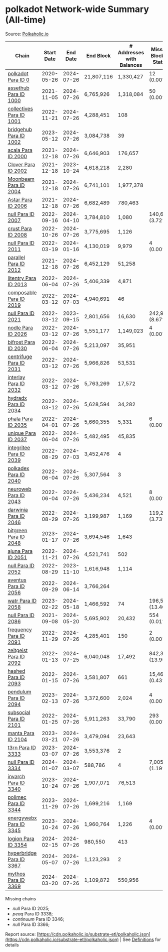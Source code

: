 # polkadot Network-wide Summary (All-time)

Source: [Polkaholic.io](https://polkaholic.io)


| Chain            | Start Date | End Date | End Block | # Addresses with Balances | Missing Blocks / Status |
| ---------------- | ---------- | ---------| --------- | ------------------------- | ----------------------- |
| [polkadot Para ID 0](/polkadot/0-polkadot) | 2020-05-26 | 2024-07-26 | 21,807,116 |  1,330,427 | 12 (0.00%)  |
| [assethub Para ID 1000](/polkadot/1000-assethub) | 2021-11-05 | 2024-07-26 | 6,765,926 |  1,318,084 | 50 (0.00%)  |
| [collectives Para ID 1001](/polkadot/1001-collectives) | 2022-11-21 | 2024-07-26 | 4,288,451 |  108 |    |
| [bridgehub Para ID 1002](/polkadot/1002-bridgehub) | 2023-05-12 | 2024-07-26 | 3,084,738 |  39 |    |
| [acala Para ID 2000](/polkadot/2000-acala) | 2021-12-18 | 2024-07-26 | 6,646,903 |  176,657 |    |
| [Clover Para ID 2002](/polkadot/2002-clover) | 2021-12-18 | 2023-10-24 | 4,618,218 |  2,280 |    |
| [Moonbeam Para ID 2004](/polkadot/2004-moonbeam) | 2021-12-18 | 2024-07-26 | 6,741,101 |  1,977,378 |    |
| [Astar Para ID 2006](/polkadot/2006-astar) | 2021-12-18 | 2024-07-26 | 6,682,489 |  780,463 |    |
| [null Para ID 2007](/polkadot/2007-kapex) | 2022-09-16 | 2024-04-10 | 3,784,810 |  1,080 | 140,668 (3.72%)  |
| [crust Para ID 2008](/polkadot/2008-crust) | 2022-10-26 | 2024-07-26 | 3,775,695 |  1,126 |    |
| [null Para ID 2011](/polkadot/2011-equilibrium) | 2022-03-19 | 2024-01-16 | 4,130,019 |  9,979 | 4 (0.00%)  |
| [parallel Para ID 2012](/polkadot/2012-parallel) | 2021-12-18 | 2024-07-26 | 6,452,129 |  51,258 |    |
| [litentry Para ID 2013](/polkadot/2013-litentry) | 2022-06-04 | 2024-07-26 | 5,406,339 |  4,871 |    |
| [composable Para ID 2019](/polkadot/2019-composable) | 2022-03-12 | 2024-07-03 | 4,940,691 |  46 |    |
| [null Para ID 2021](/polkadot/2021-efinity) | 2022-03-12 | 2023-09-15 | 2,801,656 |  16,630 | 242,949 (8.67%)  |
| [nodle Para ID 2026](/polkadot/2026-nodle) | 2022-03-12 | 2024-07-26 | 5,551,177 |  1,149,023 | 4 (0.00%)  |
| [bifrost Para ID 2030](/polkadot/2030-bifrost) | 2022-06-04 | 2024-07-26 | 5,213,097 |  35,951 |    |
| [centrifuge Para ID 2031](/polkadot/2031-centrifuge) | 2022-03-12 | 2024-07-26 | 5,966,826 |  53,531 |    |
| [interlay Para ID 2032](/polkadot/2032-interlay) | 2022-03-12 | 2024-07-26 | 5,763,269 |  17,572 |    |
| [hydradx Para ID 2034](/polkadot/2034-hydradx) | 2022-03-12 | 2024-07-26 | 5,628,594 |  34,282 |    |
| [phala Para ID 2035](/polkadot/2035-phala) | 2022-04-01 | 2024-07-26 | 5,660,355 |  5,331 | 6 (0.00%)  |
| [unique Para ID 2037](/polkadot/2037-unique) | 2022-06-04 | 2024-07-26 | 5,482,495 |  45,835 |    |
| [integritee Para ID 2039](/polkadot/2039-integritee) | 2022-08-29 | 2024-07-03 | 3,452,476 |  4 |    |
| [polkadex Para ID 2040](/polkadot/2040-polkadex) | 2022-06-04 | 2024-07-26 | 5,307,564 |  3 |    |
| [neuroweb Para ID 2043](/polkadot/2043-neuroweb) | 2022-06-04 | 2024-07-26 | 5,436,234 |  4,521 | 8 (0.00%)  |
| [darwinia Para ID 2046](/polkadot/2046-darwinia) | 2022-08-29 | 2024-07-26 | 3,199,987 |  1,169 | 119,220 (3.73%)  |
| [bitgreen Para ID 2048](/polkadot/2048-bitgreen) | 2023-01-17 | 2024-07-26 | 3,694,546 |  1,643 |    |
| [ajuna Para ID 2051](/polkadot/2051-ajuna) | 2022-11-21 | 2024-07-26 | 4,521,741 |  502 |    |
| [null Para ID 2052](/polkadot/2052-polkadot-parathread-2052) | 2022-08-29 | 2023-11-10 | 1,616,948 |  1,114 |    |
| [aventus Para ID 2056](/polkadot/2056-aventus) | 2022-09-29 | 2024-06-14 | 3,766,264 |   |    |
| [watr Para ID 2058](/polkadot/2058-watr) | 2023-02-22 | 2024-05-18 | 1,466,592 |  74 | 196,567 (13.40%)  |
| [null Para ID 2086](/polkadot/2086-kilt) | 2021-09-08 | 2024-05-20 | 5,695,902 |  20,432 | 554 (0.01%)  |
| [frequency Para ID 2091](/polkadot/2091-frequency) | 2022-11-29 | 2024-07-26 | 4,285,401 |  150 | 2 (0.00%)  |
| [zeitgeist Para ID 2092](/polkadot/2092-zeitgeist) | 2022-01-13 | 2024-07-25 | 6,040,048 |  17,492 | 842,317 (13.95%)  |
| [hashed Para ID 2093](/polkadot/2093-hashed) | 2022-01-15 | 2024-07-26 | 3,581,807 |  661 | 15,466 (0.43%)  |
| [pendulum Para ID 2094](/polkadot/2094-pendulum) | 2023-02-13 | 2024-07-26 | 3,372,600 |  2,024 | 4 (0.00%)  |
| [subsocial Para ID 2101](/polkadot/2101-subsocial) | 2022-01-25 | 2024-07-26 | 5,911,263 |  33,790 | 293 (0.00%)  |
| [manta Para ID 2104](/polkadot/2104-manta) | 2023-03-21 | 2024-07-26 | 3,479,094 |  23,643 |    |
| [t3rn Para ID 3333](/polkadot/3333-t3rn) | 2023-03-07 | 2024-07-26 | 3,553,376 |  2 |    |
| [null Para ID 3334](/polkadot/3334-polkadot-parathread-3334) | 2024-01-07 | 2024-03-07 | 588,786 |  4 | 7,005 (1.19%)  |
| [invarch Para ID 3340](/polkadot/3340-invarch) | 2023-10-24 | 2024-07-26 | 1,907,071 |  76,513 |    |
| [polimec Para ID 3344](/polkadot/3344-polimec) | 2023-11-29 | 2024-07-26 | 1,699,216 |  1,169 |    |
| [energywebx Para ID 3345](/polkadot/3345-energywebx) | 2023-10-24 | 2024-07-26 | 1,960,764 |  1,226 | 4 (0.00%)  |
| [logion Para ID 3354](/polkadot/3354-logion) | 2024-02-15 | 2024-07-26 | 980,550 |  413 |    |
| [hyperbridge Para ID 3367](/polkadot/3367-hyperbridge) | 2024-05-07 | 2024-07-26 | 1,123,293 |  2 |    |
| [mythos Para ID 3369](/polkadot/3369-mythos) | 2024-03-20 | 2024-07-26 | 1,109,872 |  550,956 |    |

Missing chains


* *null* Para ID 2025; 
* *peaq* Para ID 3338; 
* *continuum* Para ID 3346; 
* *null* Para ID 3366; 

Report source: [https://cdn.polkaholic.io/substrate-etl/polkaholic.json](https://cdn.polkaholic.io/substrate-etl/polkaholic.json) | See [Definitions](/DEFINITIONS.md) for details

